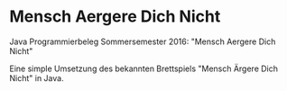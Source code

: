 # Mensch Aergere Dich Nicht

Java Programmierbeleg Sommersemester 2016: "Mensch Aergere Dich Nicht"

Eine simple Umsetzung des bekannten Brettspiels "Mensch Ärgere Dich Nicht" in Java.
